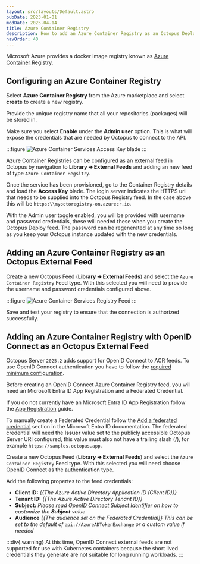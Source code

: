 ```yaml
---
layout: src/layouts/Default.astro
pubDate: 2023-01-01
modDate: 2025-04-14
title: Azure Container Registry
description: How to add an Azure Container Registry as an Octopus Deploy feed
navOrder: 40
---
```


Microsoft Azure provides a docker image registry known as [Azure Container Registry](https://azure.microsoft.com/en-au/services/container-registry/).

## Configuring an Azure Container Registry  

Select **Azure Container Registry** from the Azure marketplace and select **create** to create a new registry.

Provide the unique registry name that all your repositories (packages) will be stored in.

Make sure you select **Enable** under the **Admin user** option. This is what will expose the credentials that are needed by Octopus to connect to the API.

:::figure
![Azure Container Services Access Key blade](/docs/packaging-applications/package-repositories/guides/container-registries/images/azure-blade.png)
:::

Azure Container Registries can be configured as an external feed in Octopus by navigation to **Library ➜ External Feeds** and adding an new feed of type `Azure Container Regsitry`. 

Once the service has been provisioned, go to the Container Registry details and load the **Access Key** blade. The login server indicates the HTTPS url that needs to be supplied into the Octopus Registry feed. In the case above this will be `https:\\myoctoregistry-on.azurecr.io`.

With the Admin user toggle enabled, you will be provided with username and password credentials, these will needed these when you create the Octopus Deploy feed. The password can be regenerated at any time so long as you keep your Octopus instance updated with the new credentials.

## Adding an Azure Container Registry as an Octopus External Feed
Create a new Octopus Feed (**Library ➜ External Feeds**) and select the `Azure Container Registry` Feed type. With this selected you will need to provide the username and password credentials configured above.

:::figure
![Azure Container Services Registry Feed](/docs/packaging-applications/package-repositories/guides/container-registries/images/azure-feed.png)
:::

Save and test your registry to ensure that the connection is authorized successfully.

## Adding an Azure Container Registry with OpenID Connect as an Octopus External Feed
Octopus Server `2025.2` adds support for OpenID Connect to ACR feeds. To use OpenID Connect authentication you have to follow the [required minimum configuration](/docs/infrastructure/accounts/openid-connect#configuration). 

Before creating an OpenID Connect Azure Container Registry feed, you will need an Microsoft Entra ID App Registration and a Federated Credential. 

If you do not currently have an Microsoft Entra ID App Registration follow the [App Registration](https://oc.to/create-azure-app-registration) guide.

To manually create a Federated Credential follow the [Add a federated credential](https://oc.to/create-azure-credentials) section in the Microsoft Entra ID documentation. The federated credential will need the **Issuer** value set to the publicly accessible Octopus Server URI configured, this value must also not have a trailing slash (/), for example `https://samples.octopus.app`.

Create a new Octopus Feed (**Library ➜ External Feeds**) and select the `Azure Container Registry` Feed type. With this selected you will need choose OpenID Connect as the authentication type.

Add the following propertes to the feed credentials:
- **Client ID:** _{{The Azure Active Directory Application ID (Client ID)}}_
- **Tenant ID:** _{{The Azure Active Directory Tenant ID}}_
- **Subject:** *Please read [OpenID Connect Subject Identifier](/docs/infrastructure/accounts/openid-connect#subject-keys) on how to customize the **Subject** value*
- **Audience**  _{{The audience set on the Federated Credential}}_ *This can be set to the default of* `api://AzureADTokenExchange` *or a custom value if needed*

:::div{.warning}
At this time, OpenID Connect external feeds are not supported for use with Kubernetes containers because the short lived credentials they generate are not suitable for long running workloads.
:::
